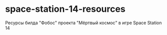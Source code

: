 # space-station-14-resources
Ресурсы билда "Фобос" проекта "Мёртвый космос" в игре Space Station 14
